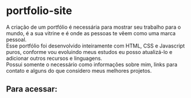 # portfolio-site
A criação de um portfólio é necessária para mostrar seu trabalho para o mundo, é a sua vitrine e é onde as pessoas te vêem como uma marca pessoal. <br>
Esse portfólio foi desenvolvido inteiramente com HTML, CSS e Javascript puros, conforme vou evoluindo meus estudos eu posso atualizá-lo e adicionar outros recursos e linguagens. <br> 
Possui somente o necessário como informações sobre mim, links para contato e alguns do que considero meus melhores projetos.

## Para acessar:

